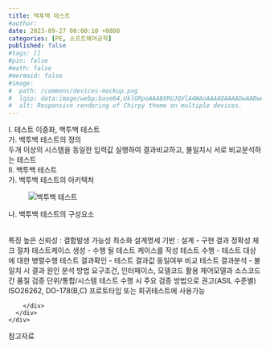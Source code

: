 ```yaml
---
title: 백투백 테스트
#author: 
date: 2023-09-27 00:00:10 +0800
categories: [PE, 소프트웨어공학]
published: false
#tags: []
#pin: false
#math: false
#mermaid: false
#image:
#  path: /commons/devices-mockup.png
#  lqip: data:image/webp;base64,UklGRpoAAABXRUJQVlA4WAoAAAAQAAAADwAABwAAQUxQSDIAAAARL0AmbZurmr57yyIiqE8oiG0bejIYEQTgqiDA9vqnsUSI6H+oAERp2HZ65qP/VIAWAFZQOCBCAAAA8AEAnQEqEAAIAAVAfCWkAALp8sF8rgRgAP7o9FDvMCkMde9PK7euH5M1m6VWoDXf2FkP3BqV0ZYbO6NA/VFIAAAA
#  alt: Responsive rendering of Chirpy theme on multiple devices.
---
```


<div class="post-wrap">
  <div class="para">
    <div class="para-title">
      I. 테스트 이중화, 백투백 테스트
    </div>
    <div class="para-cntnt">
      <div class="para">
        <div class="para-title">
          가. 백투백 테스트의 정의
        </div>
        <div class="para-cntnt">
            두개 이상의 시스템을 동일한 입력값 실행하여 결과비교하고, 불일치시 서로 비교분석하는 테스트
        </div>
      </div>
    </div>
  </div>
  
  <div class="para">
    <div class="para-title">
      II. 백투백 테스트
    </div>
    <div class="para-cntnt">
      <div class="para">
        <div class="para-title">
          가. 백투백 테스트의 아키텍처
        </div>
        <div class="para-cntnt">
          <figure class="post-figure">
            <img src="/assets/img/posts/백투백-테스트.png" alt="백투백 테스트">
<!--            <figcaption>Source: Unveiling the Metaverse: Exploring Emerging Trends, Multifaceted Perspectives, and Future Challenges</figcaption>-->
          </figure>
        </div>
      </div>
      <div class="para">
        <div class="para-title">
          나. 백투백 테스트의 구성요소
        </div>
        <div class="para-cntnt">
          <table class="post-table">
          </table>
          특징
  높은 신뢰성 : 결함발생 가능성 최소화
  설계명세 기반 : 설계 - 구현 결과 정확성 체크
절차
  테스트케이스 생성 - 수행 될 테스트 케이스를 작성
  테스트 수행 - 테스트 대상에 대한 병렬수행
  테스트 결과확인 - 테스트 결과값 동일여부 비교
  테스트 결과분석 - 불일치 시 결과 원인 분석
방법
  요구조건, 인터페이스, 모델코드
활용
  제어모델과 소스코드 간 품질 검증
  단위/통합/시스템 테스트 수행 시 주요 검증 방법으로 권고(ASIL 수준별)
  ISO26262, DO-178(B,C)
  프로토타입 또는 회귀테스트에 사용가능

        </div>
      </div>
    </div>
  </div>

  <div class="refr-wrap">
    <div class="refr-title">
        참고자료
    </div>
    <ol class="refr-list">
    <!--    <li>(나현식, 최대선) <a target="_blank" href="https://scienceon.kisti.re.kr/commons/util/originalView.do?cn=JAKO202225948430499&oCn=JAKO202225948430499&dbt=JAKO&journal=NJOU00291864">메타버스 보안 위협 요소 및 대응 방안 검토</a></li>-->
    <!--    <li>(M. Uddin, S. Manickam, H. Ullah, M. Obaidat and A. Dandoush) <a target="_blank" href="https://ieeexplore.ieee.org/abstract/document/10138386">Unveiling the Metaverse: Exploring Emerging Trends, Multifaceted Perspectives, and Future Challenges</a></li>-->
    </ol>
  </div>
</div>
